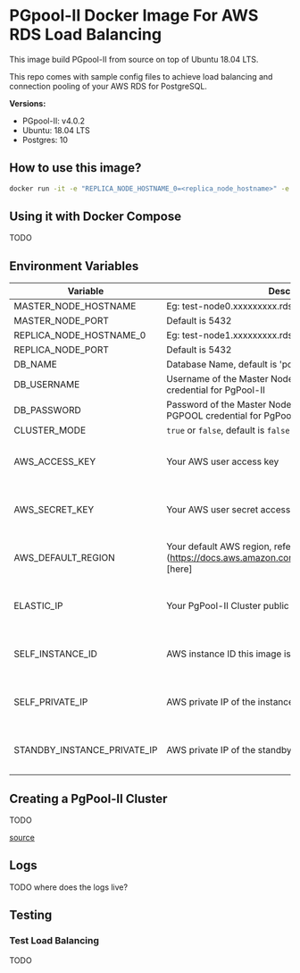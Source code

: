 # PGpool-II Docker Image For AWS RDS Load Balancing

This image build PGpool-II from source on top of Ubuntu 18.04 LTS. 

This repo comes with sample config files to achieve load balancing 
and connection pooling of your AWS RDS for PostgreSQL. 


__Versions:__
- PGpool-II: v4.0.2
- Ubuntu: 18.04 LTS
- Postgres: 10

## How to use this image?

```sh
docker run -it -e "REPLICA_NODE_HOSTNAME_0=<replica_node_hostname>" -e "MASTER_NODE_HOSTNAME=<master_node_hostname>" -e "DB_NAME=<database_name>" -e "DB_USERNAME=<database_username>" -e "DB_PASSWORD=<database_password>" pgpool:1.0
```

## Using it with Docker Compose

TODO

## Environment Variables

|Variable|Description|Required?|
|---|---|--------|
|MASTER_NODE_HOSTNAME | Eg: test-node0.xxxxxxxxx.rds.amazonaws.com | Yes |
|MASTER_NODE_PORT | Default is 5432 | No |
|REPLICA_NODE_HOSTNAME_0 | Eg: test-node1.xxxxxxxxx.rds.amazonaws.com | Yes |
|REPLICA_NODE_PORT | Default is 5432 | No |
|DB_NAME | Database Name, default is 'postgres' | Yes |
|DB_USERNAME | Username of the Master Node, this will also be used as credential for PgPool-II | Yes |
|DB_PASSWORD | Password of the Master Node, this will also be used as PGPOOL credential for PgPool-II | Yes |
|CLUSTER_MODE| `true` or `false`, default is `false` | No | 
|AWS_ACCESS_KEY | Your AWS user access key | No, unless in cluster mode |
|AWS_SECRET_KEY| Your AWS user secret access key | No, unless in cluster mode |
|AWS_DEFAULT_REGION| Your default AWS region, refer to (https://docs.aws.amazon.com/general/latest/gr/rande.html)[here]| No, unless in cluster mode |
|ELASTIC_IP| Your PgPool-II Cluster public IP | No, unless in cluster mode |
|SELF_INSTANCE_ID| AWS instance ID this image is running on | No, unless in cluster mode |
|SELF_PRIVATE_IP| AWS private IP of the instance this image is running on | No, unless in cluster mode |
|STANDBY_INSTANCE_PRIVATE_IP| AWS private IP of the standby instance | No, unless in cluster mode |

## Creating a PgPool-II Cluster

TODO 

[source](http://www.pgpool.net/docs/latest/en/html/example-aws.html)

## Logs

TODO
where does the logs live?

## Testing

### Test Load Balancing

TODO
